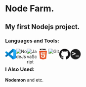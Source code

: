 # Node Farm.

## My first Nodejs project.

### Languages and Tools:

<img title="Visual Studio Code" align="left" alt="Visual Studio Code" width="35px" src="https://raw.githubusercontent.com/github/explore/80688e429a7d4ef2fca1e82350fe8e3517d3494d/topics/visual-studio-code/visual-studio-code.png" />
<img title="NodeJs" align="left" alt="NodeJs" width="35px" src="https://seeklogo.com/images/N/nodejs-logo-FBE122E377-seeklogo.com.png" />
<img title="JavaScript" align="left" alt="JavaScript" width="35px" src="https://upload.wikimedia.org/wikipedia/commons/thumb/9/99/Unofficial_JavaScript_logo_2.svg/480px-Unofficial_JavaScript_logo_2.svg.png" />
<img title="HTML5" align="left" alt="HTML5" width="35px" src="https://raw.githubusercontent.com/github/explore/80688e429a7d4ef2fca1e82350fe8e3517d3494d/topics/html/html.png" />
<img title="Git" align="left" alt="Git" width="35px" src="https://git-scm.com/images/logos/downloads/Git-Icon-1788C.png" />
<img title="GitHub" align="left" alt="GitHub" width="35px" src="https://raw.githubusercontent.com/github/explore/78df643247d429f6cc873026c0622819ad797942/topics/github/github.png" />
<img title="Terminal" align="left" alt="Terminal" width="35px" src="https://raw.githubusercontent.com/github/explore/80688e429a7d4ef2fca1e82350fe8e3517d3494d/topics/terminal/terminal.png" />
<br />
<br />

### I Also Used:

**Nodemon** and etc.
